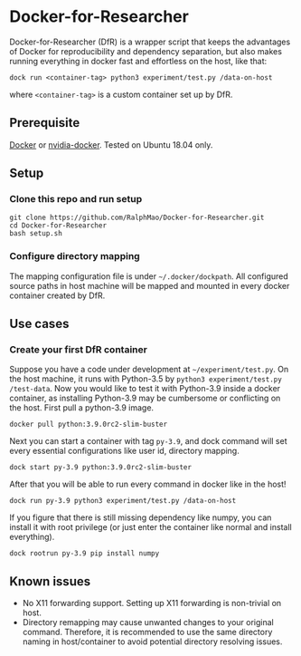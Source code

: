 # Docker-for-Researcher

Docker-for-Researcher (DfR) is a wrapper script that keeps the advantages of Docker for reproducibility and dependency separation, but also makes running everything in docker fast and effortless on the host, like that:
```
dock run <container-tag> python3 experiment/test.py /data-on-host
```
where `<container-tag>` is a custom container set up by DfR.

## Prerequisite

[Docker](https://docs.docker.com/engine/install/) or [nvidia-docker](https://docs.nvidia.com/datacenter/cloud-native/container-toolkit/install-guide.html#docker).
Tested on Ubuntu 18.04 only.

## Setup

### Clone this repo and run setup
```
git clone https://github.com/RalphMao/Docker-for-Researcher.git
cd Docker-for-Researcher
bash setup.sh
```
### Configure directory mapping 
The mapping configuration file is under `~/.docker/dockpath`. All configured source paths in host machine will be mapped and mounted in every docker container created by DfR. 

## Use cases 
### Create your first DfR container
Suppose you have a code under development at `~/experiment/test.py`. On the host machine, it runs with Python-3.5 by `python3 experiment/test.py /test-data`. Now you would like to test it with Python-3.9 inside a docker container, as installing Python-3.9 may be cumbersome or conflicting on the host. 
First pull a python-3.9 image.
```
docker pull python:3.9.0rc2-slim-buster
```
Next you can start a container with tag `py-3.9`, and dock command will set every essential configurations like user id, directory mapping.
```
dock start py-3.9 python:3.9.0rc2-slim-buster
```
After that you will be able to run every command in docker like in the host!
```
dock run py-3.9 python3 experiment/test.py /data-on-host
```
If you figure that there is still missing dependency like numpy, you can install it with root privilege (or just enter the container like normal and install everything).
```
dock rootrun py-3.9 pip install numpy
```

## Known issues
* No X11 forwarding support. Setting up X11 forwarding is non-trivial on host.
* Directory remapping may cause unwanted changes to your original command. Therefore, it is recommended to use the same directory naming in host/container to avoid potential directory resolving issues.

